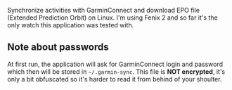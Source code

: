 Synchronize activities with GarminConnect and download EPO file (Extended Prediction Orbit) on Linux. I'm using Fenix 2 and so far it's the only watch this application was tested with.

## Note about passwords
At first run, the application will ask for GarminConnect login and password which then will be stored in `~/.garmin-sync`. This file is **NOT encrypted**, it's only a bit obfuscated so it's harder to read it from behind of your shoulter.
